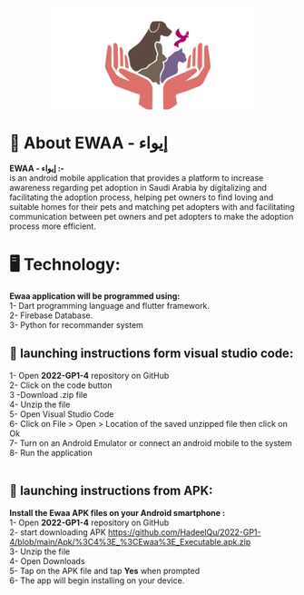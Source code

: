 
<p align="center">
<img src ="images/Picture1.png" alt="Ewaa" height="180" >
</p>


# 🌟 About EWAA - إيواء

**EWAA - إيواء :-** <br/>
is an android mobile application that provides a platform to increase awareness regarding pet adoption in Saudi Arabia by digitalizing and facilitating the adoption process, helping pet owners to find loving and suitable homes for their pets and matching pet adopters with and facilitating communication between pet owners and pet adopters to make the adoption process more efficient.
<br/>

# 🖥️ Technology:

**Ewaa application will be programmed using:** <br/>
1- Dart programming language and flutter framework.<br/>
2- Firebase Database.<br/>
3- Python for recommander system<br/>

## 📱 launching instructions form visual studio code:

1- Open **2022-GP1-4** repository on GitHub <br/>
2- Click on the code button <br/>
3 -Download .zip file <br/>
4- Unzip the file <br/>
5- Open Visual Studio Code <br/>
6- Click on File > Open > Location of the saved unzipped file then click on Ok <br/>
7- Turn on an Android Emulator or connect an android mobile to the system <br/>
8- Run the application <br/>
<br/>

## 📁 launching instructions from APK:

**Install the Ewaa APK files on your Android smartphone :** <br/>
1- Open **2022-GP1-4** repository on GitHub <br/>
2- start downloading APK https://github.com/HadeelQu/2022-GP1-4/blob/main/Apk/%3C4%3E_%3CEwaa%3E_Executable.apk.zip <br/>
3- Unzip the file <br/>
4- Open Downloads <br/>
5- Tap on the APK file and tap **Yes** when prompted <br/>
6- The app will begin installing on your device. <br/> <br/>


